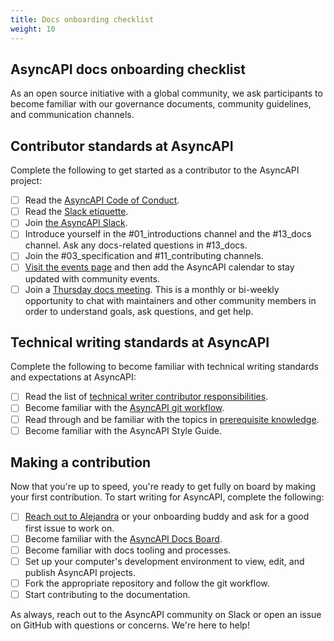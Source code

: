 ```yaml
---
title: Docs onboarding checklist
weight: 10
---
```

## AsyncAPI docs onboarding checklist

As an open source initiative with a global community, we ask participants to become familiar with our governance documents, community guidelines, and communication channels. 

## Contributor standards at AsyncAPI

Complete the following to get started as a contributor to the AsyncAPI project:

- [ ] Read the [AsyncAPI Code of Conduct](https://github.com/asyncapi/community/blob/master/CODE_OF_CONDUCT.md).
- [ ] Read the [Slack etiquette](https://github.com/asyncapi/community/blob/master/slack-etiquette.md). 
- [ ] Join [the AsyncAPI Slack](https://asyncapi.com/slack-invite).
- [ ] Introduce yourself in the #01_introductions channel and the #13_docs channel. Ask any docs-related questions in #13_docs.
- [ ] Join the #03_specification and #11_contributing channels.
- [ ] [Visit the events page](https://www.asyncapi.com/community/events) and then add the AsyncAPI calendar to stay updated with community events.
- [ ] Join a [Thursday docs meeting](https://www.asyncapi.com/community). This is a monthly or bi-weekly opportunity to chat with maintainers and other community members in order to understand goals, ask questions, and get help. 

## Technical writing standards at AsyncAPI

Complete the following to become familiar with technical writing standards and expectations at AsyncAPI:

- [ ] Read the list of [technical writer contributor responsibilities](/community/onboarding-guide/technical-writer-contributor-responsibilities.md).
- [ ] Become familiar with the [AsyncAPI git workflow](https://github.com/asyncapi/community/blob/master/git-workflow.md).
- [ ] Read through and be familiar with the topics in [prerequisite knowledge](/community/onboarding-guide/prerequisite-knowledge.md).
- [ ] Become familiar with the AsyncAPI Style Guide.

## Making a contribution

Now that you're up to speed, you're ready to get fully on board by making your first contribution. To start writing for AsyncAPI, complete the following:

- [ ] [Reach out to Alejandra](https://asyncapi.slack.com/team/U02AKC14WAJ) or your onboarding buddy and ask for a good first issue to work on.
- [ ] Become familiar with the [AsyncAPI Docs Board](https://github.com/orgs/asyncapi/projects/12/views/1).
- [ ] Become familiar with docs tooling and processes.
- [ ] Set up your computer's development environment to view, edit, and publish AsyncAPI projects.
- [ ] Fork the appropriate repository and follow the git workflow.
- [ ] Start contributing to the documentation.

As always, reach out to the AsyncAPI community on Slack or open an issue on GitHub with questions or concerns. We're here to help!



